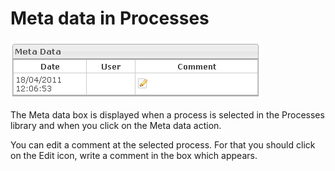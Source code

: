 <!--
author:
    - 'Jérôme Bogaerts'
created_at: '2012-04-17 14:24:51'
updated_at: '2013-03-13 14:28:36'
tags:
    - 'Manage Processes'
-->

Meta data in Processes
======================

![](../resources/processes-metadata.png)

The Meta data box is displayed when a process is selected in the Processes library and when you click on the Meta data action.<br/>

You can edit a comment at the selected process. For that you should click on the Edit icon, write a comment in the box which appears.


